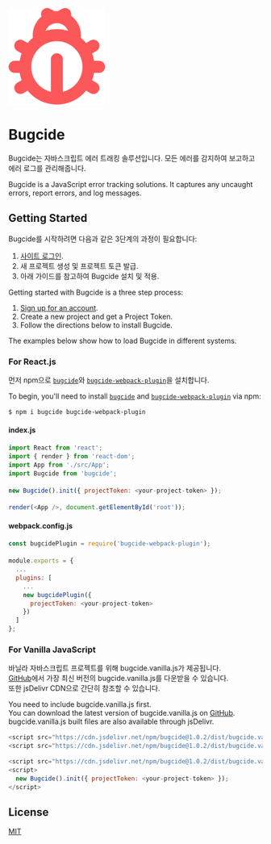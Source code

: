 ![logo](./dist/img/logo.png)

# Bugcide

Bugcide는 자바스크립트 에러 트래킹 솔루션입니다.
모든 에러를 감지하여 보고하고 에러 로그를 관리해줍니다.

Bugcide is a JavaScript error tracking solutions.
It captures any uncaught errors, report errors, and log messages.

## Getting Started

Bugcide를 시작하려면 다음과 같은 3단계의 과정이 필요합니다:

1. [사이트 로그인](https://www.bugcide.live).
2. 새 프로젝트 생성 및 프로젝트 토큰 발급.
3. 아래 가이드를 참고하여 Bugcide 설치 및 적용.

Getting started with Bugcide is a three step process:

1. [Sign up for an account](https://www.bugcide.live).
2. Create a new project and get a Project Token.
3. Follow the directions below to install Bugcide.

The examples below show how to load Bugcide in different systems.

### For React.js

먼저 npm으로 [`bugcide`](https://www.npmjs.com/package/bugcide)와 [`bugcide-webpack-plugin`](https://www.npmjs.com/package/bugcide-webpack-plugin)을 설치합니다.

To begin, you'll need to install [`bugcide`](https://www.npmjs.com/package/bugcide) and [`bugcide-webpack-plugin`](https://www.npmjs.com/package/bugcide-webpack-plugin) via npm:

```
$ npm i bugcide bugcide-webpack-plugin
```

#### index.js

```javascript
import React from 'react';
import { render } from 'react-dom';
import App from './src/App';
import Bugcide from 'bugcide';

new Bugcide().init({ projectToken: <your-project-token> });

render(<App />, document.getElementById('root'));
```

#### webpack.config.js

```javascript
const bugcidePlugin = require('bugcide-webpack-plugin');

module.exports = {
  ...
  plugins: [
    ...
    new bugcidePlugin({
      projectToken: <your-project-token>
    })
  ]
};
```

### For Vanilla JavaScript

바닐라 자바스크립트 프로젝트를 위해 bugcide.vanilla.js가 제공됩니다.  
[GitHub](https://github.com/jy7123943/bugcide_npm_package)에서 가장 최신 버전의 bugcide.vanilla.js를 다운받을 수 있습니다.  
또한 jsDelivr CDN으로 간단히 참조할 수 있습니다.

You need to include bugcide.vanilla.js first.  
You can download the latest version of bugcide.vanilla.js on [GitHub](https://github.com/jy7123943/bugcide_npm_package).  
bugcide.vanilla.js built files are also available through jsDelivr.

```javascript
<script src="https://cdn.jsdelivr.net/npm/bugcide@1.0.2/dist/bugcide.vanilla.js"></script>
<script src="https://cdn.jsdelivr.net/npm/bugcide@1.0.2/dist/bugcide.vanilla.min.js"></script> // minified version
```

```javascript
<script src="https://cdn.jsdelivr.net/npm/bugcide@1.0.2/dist/bugcide.vanilla.js"></script>
<script>
  new Bugcide().init({ projectToken: <your-project-token> });
</script>
```

## License

[MIT](https://github.com/jy7123943/bugcide_npm_package/blob/master/LICENSE.md)

